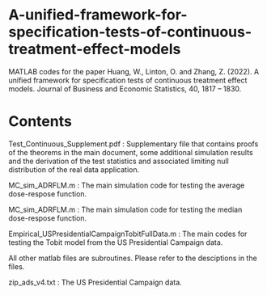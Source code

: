 # A-unified-framework-for-specification-tests-of-continuous-treatment-effect-models
MATLAB codes for the paper Huang, W., Linton, O. and Zhang, Z. (2022). A unified framework for specification tests of continuous treatment effect models. Journal of Business and Economic Statistics, 40, 1817 – 1830.

# Contents
Test_Continuous_Supplement.pdf : Supplementary file that contains proofs of the theorems in the main document, some additional simulation results and the derivation of the test statistics and associated limiting null distribution of the real data application.

MC_sim_ADRFLM.m : The main simulation code for testing the average dose-respose function.

 MC_sim_ADRFLM.m : The main simulation code for testing the median dose-respose function.
         
Empirical_USPresidentialCampaignTobitFullData.m : The main codes for testing the Tobit model from the US Presidential Campaign data.

All other matlab files are subroutines. Please refer to the desciptions in the files.

zip_ads_v4.txt : The US Presidential Campaign data.
